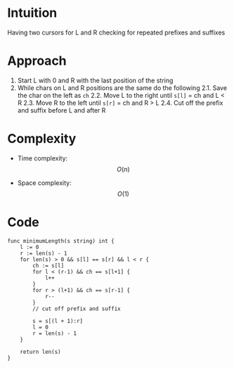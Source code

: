 # Intuition

Having two cursors for L and R checking for repeated prefixes and suffixes

# Approach

1. Start L with 0 and R with the last position of the string
2. While chars on L and R positions are the same do the following
2.1. Save the char on the left as `ch`
2.2. Move L to the right until `s[l]` = ch and L < R
2.3. Move R to the left until `s[r]` = ch and R > L
2.4. Cut off the prefix and suffix before L and after R

# Complexity
- Time complexity: $$O(n)$$

- Space complexity: $$O(1)$$

# Code
```
func minimumLength(s string) int {
	l := 0
	r := len(s) - 1
	for len(s) > 0 && s[l] == s[r] && l < r {
		ch := s[l]
		for l < (r-1) && ch == s[l+1] {
			l++
		}
		for r > (l+1) && ch == s[r-1] {
			r--
		}
		// cut off prefix and suffix

		s = s[(l + 1):r]
		l = 0
		r = len(s) - 1
	}

	return len(s)
}

```
